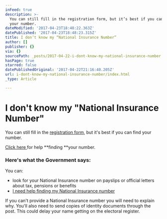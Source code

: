 ```yaml
---
inFeed: true
description: >-
  You can still fill in the registration form, but it’s best if you can find
  your number.
dateModified: '2017-04-23T18:48:22.363Z'
datePublished: '2017-04-23T18:48:23.315Z'
title: I don’t know my “National Insurance Number”
author: []
publisher: {}
via: {}
sourcePath: _posts/2017-04-22-i-dont-know-my-national-insurance-number.md
hasPage: true
starred: false
datePublishedOriginal: '2017-04-22T21:16:40.205Z'
url: i-dont-know-my-national-insurance-number/index.html
_type: Article

---
```

# I don't know my "National Insurance Number"

You can still fill in the [registration form][0], but it's best if you can find your number.

[Click here ][1]for help **finding **your number.

### Here's what the Government says:

You can:

* look for your National Insurance number on payslips or official letters about tax, pensions or benefits
* [I need help finding my National Insurance number][2]

If you can't provide a National Insurance number you will need to explain why. You'll also need to send copies of identity documents through the post. This could delay your name getting on the electoral register.

[0]: https://www.registertovote.service.gov.uk/register-to-vote/country-of-residence "Register to Vote"
[1]: https://www.gov.uk/lost-national-insurance-number "Finding my National Insurance Number"
[2]: https://www.gov.uk/lost-national-insurance-number